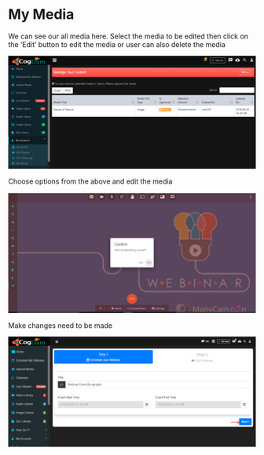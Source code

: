# My Media

We can see our all media here. Select the media to be edited then click on the ‘Edit’ button to edit the media or user can also delete the media

![](../.gitbook/assets/my_media.PNG)

Choose options from the above and edit the media

![](../.gitbook/assets/image%20%2836%29.png)

Make changes need to be made

![](../.gitbook/assets/image%20%28284%29.png)

